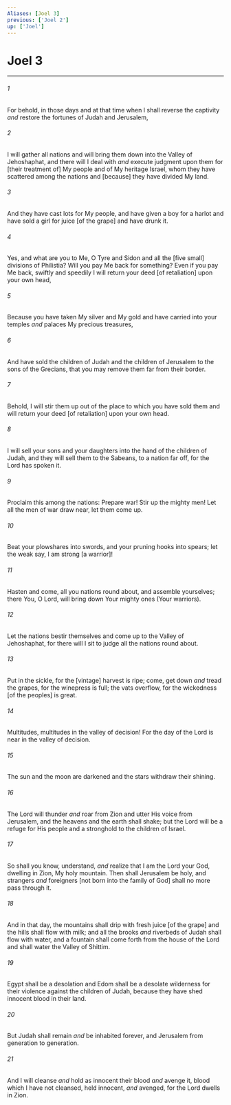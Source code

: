 ```yaml
---
Aliases: [Joel 3]
previous: ['Joel 2']
up: ['Joel']
---
```

# Joel 3

***














###### 1 






For behold, in those days and at that time when I shall reverse the captivity _and_ restore the fortunes of Judah and Jerusalem, 













###### 2 






I will gather all nations and will bring them down into the Valley of Jehoshaphat, and there will I deal with _and_ execute judgment upon them for [their treatment of] My people and of My heritage Israel, whom they have scattered among the nations and [because] they have divided My land. 













###### 3 






And they have cast lots for My people, and have given a boy for a harlot and have sold a girl for juice [of the grape] and have drunk it. 













###### 4 






Yes, and what are you to Me, O Tyre and Sidon and all the [five small] divisions of Philistia? Will you pay Me back for something? Even if you pay Me back, swiftly and speedily I will return your deed [of retaliation] upon your own head, 













###### 5 






Because you have taken My silver and My gold and have carried into your temples _and_ palaces My precious treasures, 













###### 6 






And have sold the children of Judah and the children of Jerusalem to the sons of the Grecians, that you may remove them far from their border. 













###### 7 






Behold, I will stir them up out of the place to which you have sold them and will return your deed [of retaliation] upon your own head. 













###### 8 






I will sell your sons and your daughters into the hand of the children of Judah, and they will sell them to the Sabeans, to a nation far off, for the Lord has spoken it. 













###### 9 






Proclaim this among the nations: Prepare war! Stir up the mighty men! Let all the men of war draw near, let them come up. 













###### 10 






Beat your plowshares into swords, and your pruning hooks into spears; let the weak say, I am strong [a warrior]! 













###### 11 






Hasten and come, all you nations round about, and assemble yourselves; there You, O Lord, will bring down Your mighty ones (Your warriors). 













###### 12 






Let the nations bestir themselves and come up to the Valley of Jehoshaphat, for there will I sit to judge all the nations round about. 













###### 13 






Put in the sickle, for the [vintage] harvest is ripe; come, get down _and_ tread the grapes, for the winepress is full; the vats overflow, for the wickedness [of the peoples] is great. 













###### 14 






Multitudes, multitudes in the valley of decision! For the day of the Lord is near in the valley of decision. 













###### 15 






The sun and the moon are darkened and the stars withdraw their shining. 













###### 16 






The Lord will thunder _and_ roar from Zion and utter His voice from Jerusalem, and the heavens and the earth shall shake; but the Lord will be a refuge for His people and a stronghold to the children of Israel. 













###### 17 






So shall you know, understand, _and_ realize that I am the Lord your God, dwelling in Zion, My holy mountain. Then shall Jerusalem be holy, and strangers _and_ foreigners [not born into the family of God] shall no more pass through it. 













###### 18 






And in that day, the mountains shall drip with fresh juice [of the grape] and the hills shall flow with milk; and all the brooks _and_ riverbeds of Judah shall flow with water, and a fountain shall come forth from the house of the Lord and shall water the Valley of Shittim. 













###### 19 






Egypt shall be a desolation and Edom shall be a desolate wilderness for their violence against the children of Judah, because they have shed innocent blood in their land. 













###### 20 






But Judah shall remain _and_ be inhabited forever, and Jerusalem from generation to generation. 













###### 21 






And I will cleanse _and_ hold as innocent their blood _and_ avenge it, blood which I have not cleansed, held innocent, _and_ avenged, for the Lord dwells in Zion.
